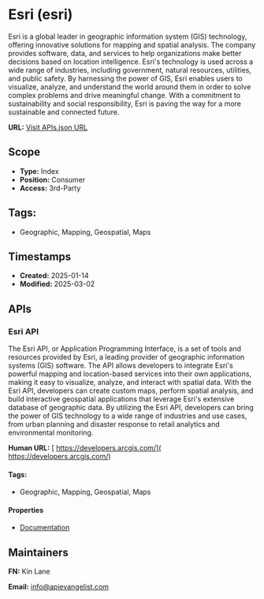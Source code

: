 # Esri (esri)
Esri is a global leader in geographic information system (GIS) technology, offering innovative solutions for mapping and spatial analysis. The company provides software, data, and services to help organizations make better decisions based on location intelligence. Esri's technology is used across a wide range of industries, including government, natural resources, utilities, and public safety. By harnessing the power of GIS, Esri enables users to visualize, analyze, and understand the world around them in order to solve complex problems and drive meaningful change. With a commitment to sustainability and social responsibility, Esri is paving the way for a more sustainable and connected future.

**URL:** [Visit APIs.json URL](https://raw.githubusercontent.com/api-evangelist/esri/refs/heads/main/apis.yml)

## Scope

- **Type:** Index 
- **Position:** Consumer 
- **Access:** 3rd-Party 

## Tags:

 - Geographic, Mapping, Geospatial, Maps

## Timestamps

- **Created:** 2025-01-14 
- **Modified:** 2025-03-02 

## APIs

### Esri API
The Esri API, or Application Programming Interface, is a set of tools and resources provided by Esri, a leading provider of geographic information systems (GIS) software. The API allows developers to integrate Esri's powerful mapping and location-based services into their own applications, making it easy to visualize, analyze, and interact with spatial data. With the Esri API, developers can create custom maps, perform spatial analysis, and build interactive geospatial applications that leverage Esri's extensive database of geographic data. By utilizing the Esri API, developers can bring the power of GIS technology to a wide range of industries and use cases, from urban planning and disaster response to retail analytics and environmental monitoring.

**Human URL:** [ https://developers.arcgis.com/]( https://developers.arcgis.com/)


#### Tags:

 - Geographic, Mapping, Geospatial, Maps

#### Properties

- [Documentation]( https://developers.arcgis.com/)

## Maintainers

**FN:** Kin Lane

**Email:** info@apievangelist.com

